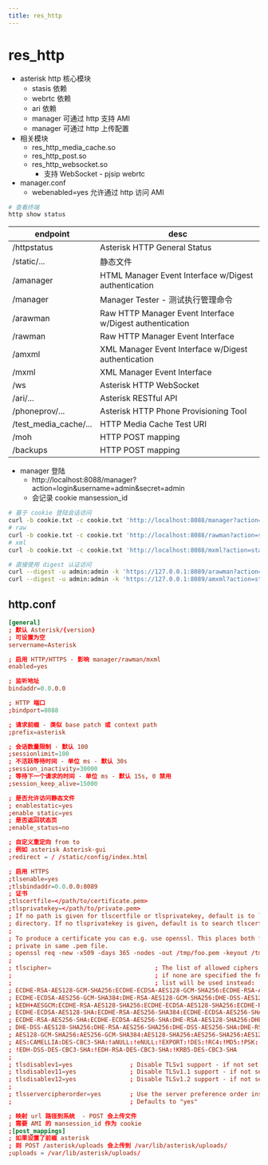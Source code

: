 ```yaml
---
title: res_http
---
```


# res_http

- asterisk http 核心模块
  - stasis 依赖
  - webrtc 依赖
  - ari 依赖
  - manager 可通过 http 支持 AMI
  - manager 可通过 http 上传配置
- 相关模块
  - res_http_media_cache.so
  - res_http_post.so
  - res_http_websocket.so
    - 支持 WebSocket - pjsip webrtc
- manager.conf
  - webenabled=yes 允许通过 http 访问 AMI

```bash
# 查看终端
http show status
```

| endpoint              | desc                                                     |
| --------------------- | -------------------------------------------------------- |
| /httpstatus           | Asterisk HTTP General Status                             |
| /static/...           | 静态文件                                                 |
| /amanager             | HTML Manager Event Interface w/Digest authentication     |
| /manager              | Manager Tester - 测试执行管理命令                        |
| /arawman              | Raw HTTP Manager Event Interface w/Digest authentication |
| /rawman               | Raw HTTP Manager Event Interface                         |
| /amxml                | XML Manager Event Interface w/Digest authentication      |
| /mxml                 | XML Manager Event Interface                              |
| /ws                   | Asterisk HTTP WebSocket                                  |
| /ari/...              | Asterisk RESTful API                                     |
| /phoneprov/...        | Asterisk HTTP Phone Provisioning Tool                    |
| /test_media_cache/... | HTTP Media Cache Test URI                                |
| /moh                  | HTTP POST mapping                                        |
| /backups              | HTTP POST mapping                                        |

- manager 登陆
  - http://localhost:8088/manager?action=login&username=admin&secret=admin
  - 会记录 cookie mansession_id

```bash
# 基于 cookie 登陆会话访问
curl -b cookie.txt -c cookie.txt 'http://localhost:8088/manager?action=login&username=admin&secret=admin'
# raw
curl -b cookie.txt -c cookie.txt 'http://localhost:8088/rawman?action=status'
# xml
curl -b cookie.txt -c cookie.txt 'http://localhost:8088/mxml?action=status'

# 直接使用 digest 认证访问
curl --digest -u admin:admin -k 'https://127.0.0.1:8089/arawman?action=status'
curl --digest -u admin:admin -k 'https://127.0.0.1:8089/amxml?action=status'
```

## http.conf

```conf
[general]
; 默认 Asterisk/{version}
; 可设置为空
servername=Asterisk

; 启用 HTTP/HTTPS - 影响 manager/rawman/mxml
enabled=yes

; 监听地址
bindaddr=0.0.0.0

; HTTP 端口
;bindport=8088

; 请求前缀 - 类似 base patch 或 context path
;prefix=asterisk

; 会话数量限制 - 默认 100
;sessionlimit=100
; 不活跃等待时间 - 单位 ms - 默认 30s
;session_inactivity=30000
; 等待下一个请求的时间 - 单位 ms - 默认 15s, 0 禁用
;session_keep_alive=15000

; 是否允许访问静态文件
; enablestatic=yes
;enable_static=yes
; 是否返回状态页
;enable_status=no

; 自定义重定向 from to
; 例如 asterisk Asterisk-gui
;redirect = / /static/config/index.html

; 启用 HTTPS
;tlsenable=yes
;tlsbindaddr=0.0.0.0:8089
; 证书
;tlscertfile=</path/to/certificate.pem>
;tlsprivatekey=</path/to/private.pem>
; If no path is given for tlscertfile or tlsprivatekey, default is to look in current
; directory. If no tlsprivatekey is given, default is to search tlscertfile for private key.
;
; To produce a certificate you can e.g. use openssl. This places both the cert and
; private in same .pem file.
; openssl req -new -x509 -days 365 -nodes -out /tmp/foo.pem -keyout /tmp/foo.pem
;
; tlscipher=                             ; The list of allowed ciphers
;                                        ; if none are specified the following cipher
;                                        ; list will be used instead:
; ECDHE-RSA-AES128-GCM-SHA256:ECDHE-ECDSA-AES128-GCM-SHA256:ECDHE-RSA-AES256-GCM-SHA384:
; ECDHE-ECDSA-AES256-GCM-SHA384:DHE-RSA-AES128-GCM-SHA256:DHE-DSS-AES128-GCM-SHA256:
; kEDH+AESGCM:ECDHE-RSA-AES128-SHA256:ECDHE-ECDSA-AES128-SHA256:ECDHE-RSA-AES128-SHA:
; ECDHE-ECDSA-AES128-SHA:ECDHE-RSA-AES256-SHA384:ECDHE-ECDSA-AES256-SHA384:
; ECDHE-RSA-AES256-SHA:ECDHE-ECDSA-AES256-SHA:DHE-RSA-AES128-SHA256:DHE-RSA-AES128-SHA:
; DHE-DSS-AES128-SHA256:DHE-RSA-AES256-SHA256:DHE-DSS-AES256-SHA:DHE-RSA-AES256-SHA:
; AES128-GCM-SHA256:AES256-GCM-SHA384:AES128-SHA256:AES256-SHA256:AES128-SHA:AES256-SHA:
; AES:CAMELLIA:DES-CBC3-SHA:!aNULL:!eNULL:!EXPORT:!DES:!RC4:!MD5:!PSK:!aECDH:
; !EDH-DSS-DES-CBC3-SHA:!EDH-RSA-DES-CBC3-SHA:!KRB5-DES-CBC3-SHA
;
; tlsdisablev1=yes                ; Disable TLSv1 support - if not set this defaults to "yes"
; tlsdisablev11=yes               ; Disable TLSv1.1 support - if not set this defaults to "no"
; tlsdisablev12=yes               ; Disable TLSv1.2 support - if not set this defaults to "no"
;
; tlsservercipherorder=yes        ; Use the server preference order instead of the client order
;                                 ; Defaults to "yes"

; 映射 url 路径到系统  - POST 会上传文件
; 需要 AMI 的 mansession_id 作为 cookie
;[post_mappings]
; 如果设置了前缀 asterisk
; 则 POST /asterisk/uploads 会上传到 /var/lib/asterisk/uploads/
;uploads = /var/lib/asterisk/uploads/
```
